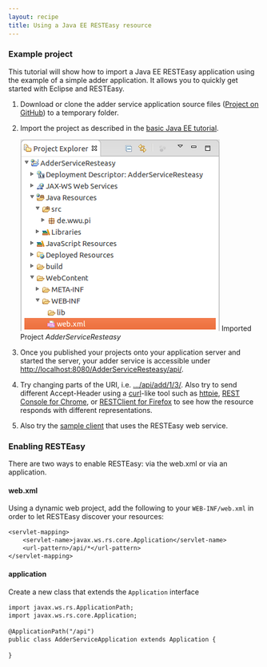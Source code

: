 ```yaml
---
layout: recipe
title: Using a Java EE RESTEasy resource
---
```


### Example project

This tutorial will show how to import a Java EE RESTEasy application using the example of a simple adder application. It allows you to quickly get started with Eclipse and RESTEasy.

1. Download or clone the adder service application source files ([Project on GitHub](https://github.com/wwu-pi/resteasy-example)) to a temporary folder.
1. Import the project as described in the [basic Java EE tutorial](020_tutorial_jboss_project.html#import). 

    ![RESTEasy project in Eclipse](images/resteasy_project.png)
    Imported Project *AdderServiceResteasy*

1. Once you published your projects onto your application server and started the server, your adder service is accessible under <a href="http://localhost:8080/AdderServiceResteasy/api/">http://localhost:8080/AdderServiceResteasy/api/</a>.
1. Try changing parts of the URI, i.e. <a href="http://localhost:8080/AdderServiceResteasy/api/add/1/3/">.../api/add/1/3/</a>. Also try to send different Accept-Header using a [curl](http://curl.haxx.se/)-like tool such as [httpie](https://github.com/jkbr/httpie), [REST Console for Chrome](https://chrome.google.com/webstore/detail/rest-console/cokgbflfommojglbmbpenpphppikmonn), or [RESTClient for Firefox](https://addons.mozilla.org/firefox/addon/restclient/) to see how the resource responds with different representations.
1. Also try the <a href="http://localhost:8080/AdderClientResteasy/index.xhtml">sample client</a> that uses the RESTEasy web service.

### Enabling RESTEasy
There are two ways to enable RESTEasy: via the web.xml or via an application.

#### web.xml
Using a dynamic web project, add the following to your `WEB-INF/web.xml` in order to let RESTEasy discover your resources:

    <servlet-mapping>
        <servlet-name>javax.ws.rs.core.Application</servlet-name>
        <url-pattern>/api/*</url-pattern>
    </servlet-mapping>

	
#### application
Create a new class that extends the `Application` interface
    
```
import javax.ws.rs.ApplicationPath;
import javax.ws.rs.core.Application;

@ApplicationPath("/api")
public class AdderServiceApplication extends Application {

}
```